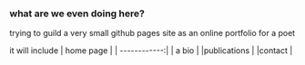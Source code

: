 ### what are we even doing here?

 trying to guild a very small github pages site as an online portfolio for a poet
 
 it will include
 |   home page  |
 | ------------:|
 | a bio        |
 |publications  |
 |contact       |

 
 
